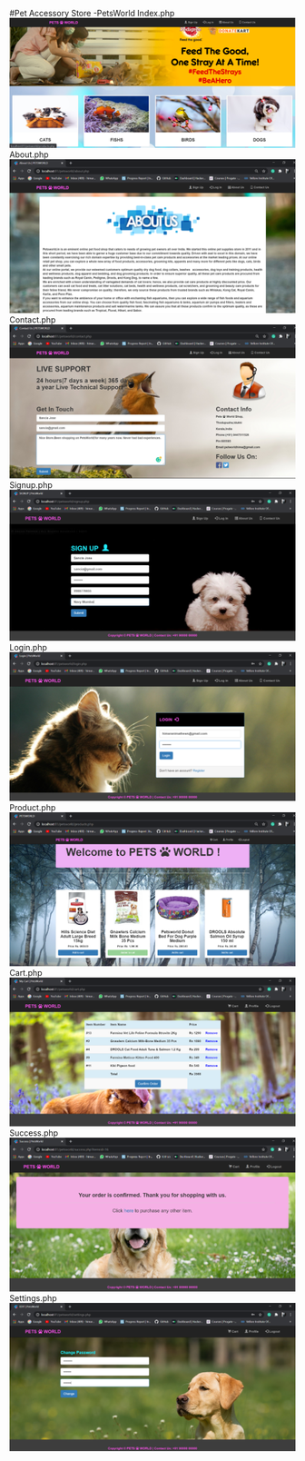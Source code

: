 #Pet Accessory Store -PetsWorld
Index.php
<img src="img/s1.png">
About.php
<img src="img/s2.png">
Contact.php
<img src="img/s3.png">
Signup.php
<img src="img/s4.png">
Login.php
<img src="img/s5.png">
Product.php
<img src="img/s6.png">
Cart.php
<img src="img/s7.png">
Success.php
<img src="img/s8.png">
Settings.php
<img src="img/s9.png">
